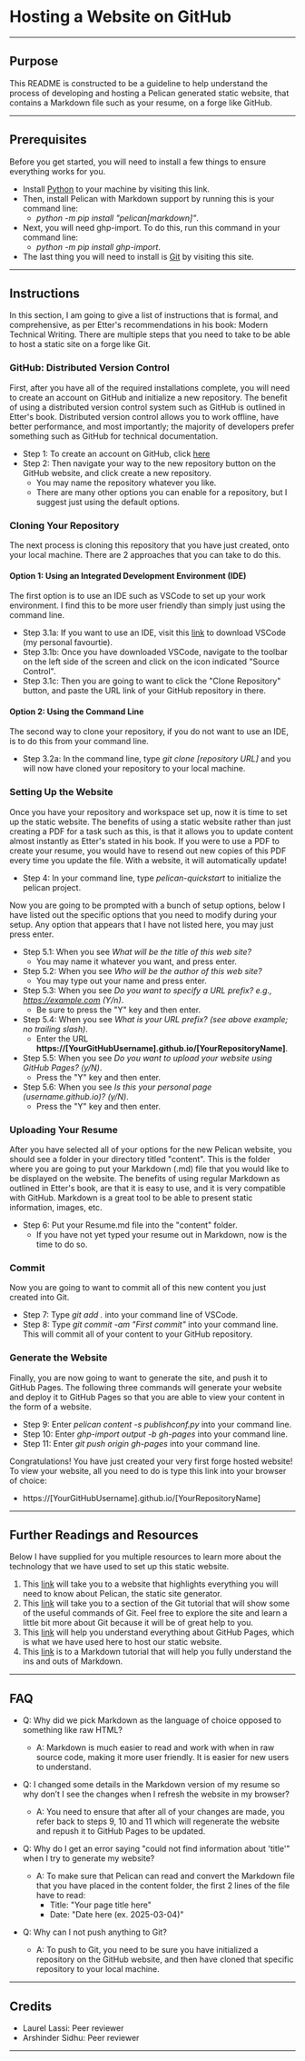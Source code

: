 # Hosting a Website on GitHub

---

## Purpose

This README is constructed to be a guideline to help understand the process of developing and hosting a Pelican generated static website, that contains a Markdown file such as your resume, on a forge like GitHub.

---

## Prerequisites

Before you get started, you will need to install a few things to ensure everything works for you.

- Install [Python](https://www.python.org/) to your machine by visiting this link.
- Then, install Pelican with Markdown support by running this is your command line: 
  - *python -m pip install "pelican[markdown]"*.
- Next, you will need ghp-import. To do this, run this command in your command line: 
  - *python -m pip install ghp-import*.
- The last thing you will need to install is [Git](https://git-scm.com/) by visiting this site.

---

## Instructions

In this section, I am going to give a list of instructions that is formal, and comprehensive, as per Etter's recommendations in his book: Modern Technical Writing. There are multiple steps that you need to take to be able to host a static site on a forge like Git.

### GitHub: Distributed Version Control

First, after you have all of the required installations complete, you will need to create an account on GitHub and initialize a new repository. The benefit of using a distributed version control system such as GitHub is outlined in Etter's book. Distributed version control allows you to work offline, have better performance, and most importantly; the majority of developers prefer something such as GitHub for technical documentation.

- Step 1: To create an account on GitHub, click [here](https://docs.github.com/en/get-started/start-your-journey/creating-an-account-on-github)
- Step 2: Then navigate your way to the new repository button on the GitHub website, and click create a new repository. 
  - You may name the repository whatever you like.
  - There are many other options you can enable for a repository, but I suggest just using the default options.

### Cloning Your Repository

The next process is cloning this repository that you have just created, onto your local machine. There are 2 approaches that you can take to do this.

#### Option 1: Using an Integrated Development Environment (IDE)

The first option is to use an IDE such as VSCode to set up your work environment. I find this to be more user friendly than simply just using the command line. 

- Step 3.1a: If you want to use an IDE, visit this [link](https://code.visualstudio.com/download) to download VSCode (my personal favourtie).
- Step 3.1b: Once you have downloaded VSCode, navigate to the toolbar on the left side of the screen and click on the icon indicated "Source Control".
- Step 3.1c: Then you are going to want to click the "Clone Repository" button, and paste the URL link of your GitHub repository in there. 

#### Option 2: Using the Command Line

The second way to clone your repository, if you do not want to use an IDE, is to do this from your command line.

- Step 3.2a: In the command line, type *git clone [repository URL]* and you will now have cloned your repository to your local machine.

### Setting Up the Website

Once you have your repository and workspace set up, now it is time to set up the static website. The benefits of using a static website rather than just creating a PDF for a task such as this, is that it allows you to update content almost instantly as Etter's stated in his book. If you were to use a PDF to create your resume, you would have to resend out new copies of this PDF every time you update the file. With a website, it will automatically update!

- Step 4: In your command line, type *pelican-quickstart* to initialize the pelican project.

Now you are going to be prompted with a bunch of setup options, below I have listed out the specific options that you need to modify during your setup. Any option that appears that I have not listed here, you may just press enter. 

- Step 5.1: When you see *What will be the title of this web site?* 
  - You may name it whatever you want, and press enter.
- Step 5.2: When you see *Who will be the author of this web site?*
  - You may type out your name and press enter. 
- Step 5.3: When you see *Do you want to specify a URL prefix? e.g., https://example.com (Y/n)*.
  - Be sure to press the "Y" key and then enter. 
- Step 5.4: When you see *What is your URL prefix? (see above example; no trailing slash)*.
  - Enter the URL **https://[YourGitHubUsername].github.io/[YourRepositoryName]**.
- Step 5.5: When you see *Do you want to upload your website using GitHub Pages? (y/N)*.
  - Press the "Y" key and then enter.
- Step 5.6: When you see *Is this your personal page (username.github.io)? (y/N)*.
  - Press the "Y" key and then enter.

### Uploading Your Resume

After you have selected all of your options for the new Pelican website, you should see a folder in your directory titled "content". This is the folder where you are going to put your Markdown (.md) file that you would like to be displayed on the website. The benefits of using regular Markdown as outlined in Etter's book, are that it is easy to use, and it is very compatible with GitHub. Markdown is a great tool to be able to present static information, images, etc.

- Step 6: Put your Resume.md file into the "content" folder.
  - If you have not yet typed your resume out in Markdown, now is the time to do so. 

### Commit

Now you are going to want to commit all of this new content you just created into Git.

- Step 7: Type *git add .* into your command line of VSCode.
- Step 8: Type *git commit -am "First commit"* into your command line. This will commit all of your content to your GitHub repository. 

### Generate the Website

Finally, you are now going to want to generate the site, and push it to GitHub Pages. The following three commands will generate your website and deploy it to GitHub Pages so that you are able to view your content in the form of a website. 

- Step 9: Enter *pelican content -s publishconf.py* into your command line.
- Step 10: Enter *ghp-import output -b gh-pages* into your command line.
- Step 11: Enter *git push origin gh-pages* into your command line. 

Congratulations! You have just created your very first forge hosted website! To view your website, all you need to do is type this link into your browser of choice:
- https://[YourGitHubUsername].github.io/[YourRepositoryName]

--- 

## Further Readings and Resources

Below I have supplied for you multiple resources to learn more about the technology that we have used to set up this static website.

1. This [link](https://docs.getpelican.com/en/latest/quickstart.html) will take you to a website that highlights everything you will need to know about Pelican, the static site generator.
2. This [link](https://docs.github.com/en/get-started/using-git/about-git) will take you to a section of the Git tutorial that will show some of the useful commands of Git. Feel free to explore the site and learn a little bit more about Git because it will be of great help to you. 
3. This [link](https://docs.github.com/en/pages/getting-started-with-github-pages/about-github-pages) will help you understand everything about GitHub Pages, which is what we have used here to host our static website. 
4. This [link](https://commonmark.org/help/tutorial/) is to a Markdown tutorial that will help you fully understand the ins and outs of Markdown.

---

## FAQ

- Q: Why did we pick Markdown as the language of choice opposed to something like raw HTML?
  - A: Markdown is much easier to read and work with when in raw source code, making it more user friendly. It is easier for new users to understand.

- Q: I changed some details in the Markdown version of my resume so why don’t I see the changes when I refresh the website in my browser?
  - A: You need to ensure that after all of your changes are made, you refer back to steps 9, 10 and 11 which will regenerate the website and repush it to GitHub Pages to be updated. 

- Q: Why do I get an error saying "could not find information about 'title'" when I try to generate my website?
  - A: To make sure that Pelican can read and convert the Markdown file that you have placed in the content folder, the first 2 lines of the file have to read:
    - Title: "Your page title here"
    - Date: "Date here (ex. 2025-03-04)"

- Q: Why can I not push anything to Git?
  - A: To push to Git, you need to be sure you have initialized a repository on the GitHub website, and then have cloned that specific repository to your local machine.

---

## Credits

- Laurel Lassi: Peer reviewer
- Arshinder Sidhu: Peer reviewer

---

